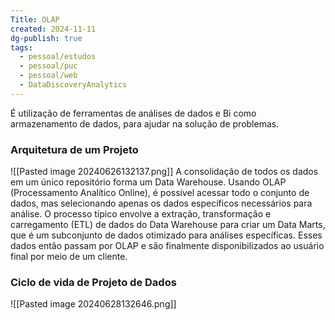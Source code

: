 ```yaml
---
Title: OLAP
created: 2024-11-11
dg-publish: true
tags:
  - pessoal/estudos
  - pessoal/puc
  - pessoal/web
  - DataDiscoveryAnalytics
---
```

É utilização de ferramentas de análises de dados e Bi como armazenamento de dados, para ajudar na solução de problemas. 
### Arquitetura de um Projeto
![[Pasted image 20240626132137.png]]
A consolidação de todos os dados em um único repositório forma um Data Warehouse. Usando OLAP (Processamento Analítico Online), é possível acessar todo o conjunto de dados, mas selecionando apenas os dados específicos necessários para análise. O processo típico envolve a extração, transformação e carregamento (ETL) de dados do Data Warehouse para criar um Data Marts, que é um subconjunto de dados otimizado para análises específicas. Esses dados então passam por OLAP e são finalmente disponibilizados ao usuário final por meio de um cliente.
### Ciclo de vida de Projeto de Dados
![[Pasted image 20240628132646.png]]